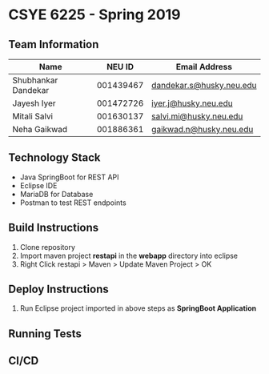 # CSYE 6225 - Spring 2019

## Team Information

| Name | NEU ID | Email Address |
| --- | --- | --- |
| Shubhankar Dandekar| 001439467| dandekar.s@husky.neu.edu |
| Jayesh Iyer|001472726 | iyer.j@husky.neu.edu|
| Mitali Salvi|001630137  | salvi.mi@husky.neu.edu|
| Neha Gaikwad|001886361 |gaikwad.n@husky.neu.edu |

## Technology Stack
- Java SpringBoot for REST API
- Eclipse IDE
- MariaDB for Database
- Postman to test REST endpoints

## Build Instructions
1. Clone repository
2. Import maven project **restapi** in the **webapp** directory into eclipse
3. Right Click restapi > Maven > Update Maven Project > OK

## Deploy Instructions
1. Run Eclipse project imported in above steps as **SpringBoot Application**

## Running Tests


## CI/CD



